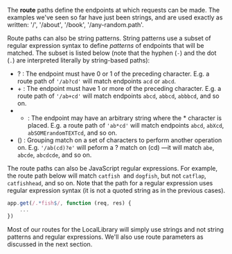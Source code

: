 The **route** paths define the endpoints at which requests can be made. The examples we've seen so far have just been strings, and are used exactly as written: '/', '/about', '/book', '/any-random.path'.

Route paths can also be string patterns. String patterns use a subset of regular expression syntax to define _patterns_ of endpoints that will be matched. The subset is listed below (note that the hyphen (`-`) and the dot (`.`) are interpreted literally by string-based paths):

* ? : The endpoint must have 0 or 1 of the preceding character. E.g. a route path of `'/ab?cd'` will match endpoints `acd` or `abcd`.
* \+ : The endpoint must have 1 or more of the preceding character. E.g. a route path of `'/ab+cd'` will match endpoints `abcd`, `abbcd`, `abbbcd`, and so on.
* * : The endpoint may have an arbitrary string where the * character is placed. E.g. a route path of `'ab*cd'` will match endpoints `abcd`, `abXcd`, `abSOMErandomTEXTcd`, and so on.
* () : Grouping match on a set of characters to perform another operation on. E.g. `'/ab(cd)?e'` will peform a ? match on (cd) —it will match `abe`, `abcde`, `abcdcde`, and so on.

The route paths can also be JavaScript regular expressions. For example, the route path below will match `catfish `and `dogfish`, but not `catflap`, `catfishhead`, and so on. Note that the path for a regular expression uses regular expression syntax (it is not a quoted string as in the previous cases).
    
```js  
app.get(/.*fish$/, function (req, res) {
	...
})
```

Most of our routes for the LocalLibrary will simply use strings and not string patterns and regular expressions. We'll also use route parameters as discussed in the next section.
